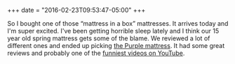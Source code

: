 +++
date = "2016-02-23T09:53:47-05:00"
+++

So I bought one of those “mattress in a box” mattresses. It arrives today and I'm super excited. I've been getting horrible sleep lately and I think our 15 year old spring mattress gets some of the blame. We reviewed a lot of different ones and ended up picking [the Purple mattress](http://onpurple.com). It had some great reviews and probably one of the [funniest videos on YouTube](https://www.youtube.com/watch?v=gN9ayoV1EXg).
